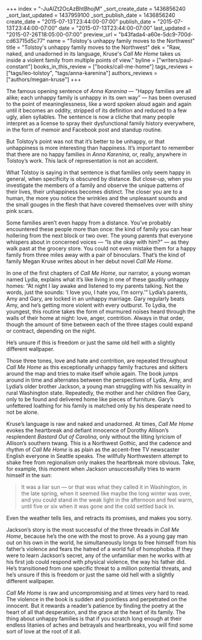 +++
index = "-JuAIZt2OcAzBhtBhojM"
_sort_create_date = 1436856240
_sort_last_updated = 1437959100
_sort_publish_date = 1436856240
create_date = "2015-07-13T23:44:00-07:00"
publish_date = "2015-07-13T23:44:00-07:00"
date = "2015-07-13T23:44:00-07:00"
last_updated = "2015-07-26T18:05:00-07:00"
preview_url = "b43fada4-a60e-5dc9-700d-cd63715d5c77"
name = "Tolstoy's unhappy family moves to the Northwest"
title = "Tolstoy's unhappy family moves to the Northwest"
dek = "Raw, naked, and unadorned in its language, Kruse's *Call Me Home* takes us inside a violent family from multiple points of view."
byline = ["writers/paul-constant"]
books_in_this_review = ["books/call-me-home"]
tags_reviews = ["tags/leo-tolstoy", "tags/anna-karenina"]
authors_reviews = ["authors/megan-kruse"]
+++

The famous opening sentence of *Anna Karenina* — "Happy families are all alike; each unhappy family is unhappy in its own way” — has been overused to the point of meaninglessness, like a word spoken aloud again and again until it becomes an oddity, stripped of its definition and reduced to a few ugly, alien syllables. The sentence is now a cliche that many people interpret as a license to spray their dysfunctional family history everywhere, in the form of memoir and Facebook post and standup routine. 

But Tolstoy’s point was not that it’s better to be unhappy, or that unhappiness is more interesting than happiness. It’s important to remember that there are no happy families in *Anna Karenina*, or, really, anywhere in Tolstoy’s work. This lack of representation is not an accident.

What Tolstoy is saying in that sentence is that families only seem happy in general, when specificity is obscured by distance. But close-up, when you investigate the members of a family and observe the unique patterns of their lives, their unhappiness becomes distinct. The closer you are to a human, the more you notice the wrinkles and the unpleasant sounds and the small gouges in the flesh that have covered themselves over with shiny pink scars.

Some families aren’t even happy from a distance. You’ve probably encountered these people more than once: the kind of family you can hear hollering from the next block or two over. The young parents that everyone whispers about in concerned voices — “Is she okay with him?” — as they walk past at the grocery store. You could not even mistake them for a happy family from three miles away with a pair of binoculars. That’s the kind of family Megan Kruse writes about in her debut novel *Call Me Home*.

<div class="break"></div>

In one of the first chapters of *Call Me Home*, our narrator, a young woman named Lydia, explains what it’s like living in one of these gaudily unhappy homes: “At night I lay awake and listened to my parents talking. Not the words, just the sounds: ‘I love you, I hate you, I’m sorry.’” Lydia’s parents, Amy and Gary, are locked in an unhappy marriage. Gary regularly beats Amy, and he’s getting more violent with every outburst. To Lydia, the youngest, this routine takes the form of murmured noises heard through the walls of their home at night: love, anger, contrition. Always in that order, though the amount of time between each of the three stages could expand or contract, depending on the night.

<p class="pull-quote">He’s unsure if this is freedom or just the same old hell with a slightly different wallpaper.</p>

Those three tones, love and hate and contrition, are repeated throughout *Call Me Home* as this exceptionally unhappy family fractures and skitters around the map and tries to make itself whole again. The book jumps around in time and alternates between the perspectives of Lydia, Amy, and Lydia’s older brother Jackson, a young man struggling with his sexuality in rural Washington state. Repeatedly, the mother and her children flee Gary, only to be found and delivered home like pieces of furniture. Gary’s unfettered loathing for his family is matched only by his desperate need to not be alone.

Kruse’s language is raw and naked and unadorned. At times, *Call Me Home* evokes the heartbreak and defiant innocence of Dorothy Allison’s resplendent *Bastard Out of Carolina*, only without the lilting lyricism of Allison’s southern twang. This is a Northwest Gothic, and the cadence and rhythm of *Call Me Home* is as plain as the accent-free TV newscaster English everyone in Seattle speaks. The willfully Northwestern attempt to shake free from regionalism only makes the heartbreak more obvious. Take, for example, this moment when Jackson unsuccessfully tries to warm himself in the sun:

<blockquote>It was a liar sun — or that was what they called it in Washington, in the late spring, when it seemed like maybe the long winter was over, and you could stand in the weak light in the afternoon and feel warm, until five or six when it was gone and the cold settled back in.</blockquote>

Even the weather tells lies, and retracts its promises, and makes you sorry. 

Jackson’s story is the most successful of the three threads in *Call Me Home*, because he’s the one with the most to prove. As a young gay man out on his own in the world, he simultaneously longs to free himself from his father’s violence and fears the hatred of a world full of homophobia. If they were to learn Jackson’s secret, any of the unfamiliar men he works with at his first job could respond with physical violence, the way his father did. He’s transitioned from one specific threat to a million potential threats, and he’s unsure if this is freedom or just the same old hell with a slightly different wallpaper.

*Call Me Home* is raw and uncompromising and at times very hard to read. The violence in the book is sudden and pointless and perpetrated on the innocent. But it rewards a reader’s patience by finding the poetry at the heart of all that desperation, and the grace at the heart of its family. The thing about unhappy families is that if you scratch long enough at their endless litanies of aches and betrayals and heartbreaks, you will find some sort of love at the root of it all. 